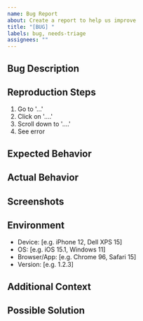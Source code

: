 ```yaml
---
name: Bug Report
about: Create a report to help us improve
title: "[BUG] "
labels: bug, needs-triage
assignees: ""
---
```


## Bug Description

<!-- A clear and concise description of the bug -->

## Reproduction Steps

<!-- Steps to reproduce the behavior -->

1. Go to '...'
2. Click on '....'
3. Scroll down to '....'
4. See error

## Expected Behavior

<!-- A clear and concise description of what you expected to happen -->

## Actual Behavior

<!-- What actually happened -->

## Screenshots

<!-- If applicable, add screenshots to help explain your problem -->

## Environment

<!-- Please complete the following information -->

- Device: [e.g. iPhone 12, Dell XPS 15]
- OS: [e.g. iOS 15.1, Windows 11]
- Browser/App: [e.g. Chrome 96, Safari 15]
- Version: [e.g. 1.2.3]

## Additional Context

<!-- Add any other context about the problem here -->

## Possible Solution

<!-- Optional: If you have suggestions for fixing the bug -->

